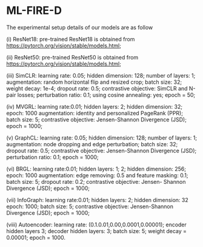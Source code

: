 # ML-FIRE-D
The experimental setup details of our models are as follow

(i) ResNet18: pre-trained ResNet18 is obtained from https://pytorch.org/vision/stable/models.html;

(ii) ResNet50: pre-trained ResNet50 is obtained from https://pytorch.org/vision/stable/models.html;

(iii) SimCLR: learning rate: 0.05; hidden dimension: 128; number of layers: 1; augmentation: random
horizontal flip and resized crop; batch size: 32; weight decay: 1e-4; dropout rate: 0.5; contrastive objective:
SimCLR and N-pair losses; perturbation ratio: 0.1; using cosine annealing: yes; epoch = 50;

(iv) MVGRL: learning rate:0.01; hidden layers: 2; hidden dimension: 32; epoch: 1000 augmentation: identity
and personalized PageRank (PPR); batch size: 5; contrastive objective: Jensen-Shannon Divergence
(JSD); epoch = 1000;

(v) GraphCL: learning rate: 0.05; hidden dimension: 128; number of layers: 1; augmentation: node dropping
and edge perturbation; batch size: 32; dropout rate: 0.5; contrastive objective: Jensen-Shannon Divergence
(JSD); perturbation ratio: 0.1; epoch = 1000;

(vi) BRGL: learning rate:0.01; hidden layers: 1; 2; hidden dimension: 256; epoch: 1000 augmentation: edge
removing: 0.5 and feature masking: 0.1; batch size: 5; dropout rate: 0.2; contrastive objective: Jensen-
Shannon Divergence (JSD); epoch = 1000;

(vii) InfoGraph: learning rate:0.01; hidden layers: 2; hidden dimension: 32 epoch: 1000; batch size: 5;
contrastive objective: Jensen-Shannon Divergence (JSD); epoch = 1000;

(viii) Autoencoder: learning rate: (0.1.0.01,0.00,0.0001,0.00001); encoder hidden layers 3; decoder hidden
layers: 3; batch size: 5; weight decay = 0.00001; epoch = 1000.
